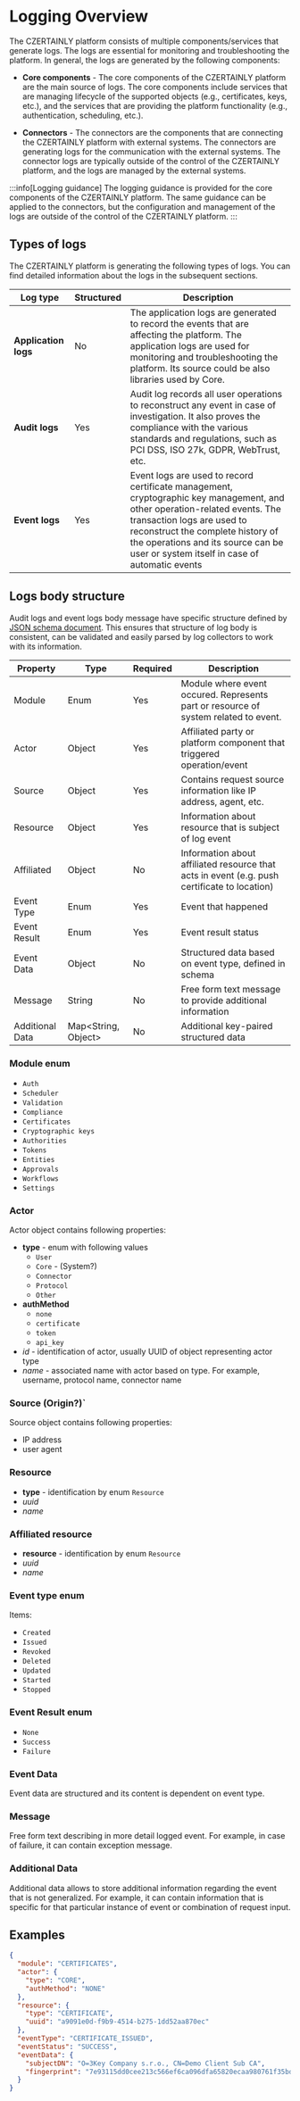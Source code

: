 # Logging Overview

The CZERTAINLY platform consists of multiple components/services that generate logs. The logs are essential for monitoring and troubleshooting the platform. In general, the logs are generated by the following components:

- **Core components** - The core components of the CZERTAINLY platform are the main source of logs. The core components include services that are managing lifecycle of the supported objects (e.g., certificates, keys, etc.), and the services that are providing the platform functionality (e.g., authentication, scheduling, etc.).

- **Connectors** - The connectors are the components that are connecting the CZERTAINLY platform with external systems. The connectors are generating logs for the communication with the external systems. The connector logs are typically outside of the control of the CZERTAINLY platform, and the logs are managed by the external systems.

:::info[Logging guidance]
The logging guidance is provided for the core components of the CZERTAINLY platform. The same guidance can be applied to the connectors, but the configuration and management of the logs are outside of the control of the CZERTAINLY platform.
:::

## Types of logs

The CZERTAINLY platform is generating the following types of logs. You can find detailed information about the logs in the subsequent sections.

| Log type             | Structured                                    | Description                                                                                                                                                                                                                                                                         |
|----------------------|-----------------------------------------------|-------------------------------------------------------------------------------------------------------------------------------------------------------------------------------------------------------------------------------------------------------------------------------------|
| **Application logs** | <span class="badge badge--danger">No</span>   | The application logs are generated to record the events that are affecting the platform. The application logs are used for monitoring and troubleshooting the platform. Its source could be also libraries used by Core.                                                            |
| **Audit logs**       | <span class="badge badge--success">Yes</span> | Audit log records all user operations to reconstruct any event in case of investigation. It also proves the compliance with the various standards and regulations, such as PCI DSS, ISO 27k, GDPR, WebTrust, etc.                                                                   |
| **Event logs**       | <span class="badge badge--success">Yes</span> | Event logs are used to record certificate management, cryptographic key management, and other operation-related events. The transaction logs are used to reconstruct the complete history of the operations and its source can be user or system itself in case of automatic events |

## Logs body structure

Audit logs and event logs body message have specific structure defined by [JSON schema document](!ADD_LINK_HERE!). This ensures that structure of log body is consistent, can be validated and easily parsed by log collectors to work with its information.

| Property        | Type                | Required                                      | Description                                                                                  |
|-----------------|---------------------|-----------------------------------------------|----------------------------------------------------------------------------------------------|
| Module          | Enum                | <span class="badge badge--success">Yes</span> | Module where event occured. Represents part or resource of system related to event.          |
| Actor           | Object              | <span class="badge badge--success">Yes</span> | Affiliated party or platform component that triggered operation/event                        |
| Source          | Object              | <span class="badge badge--success">Yes</span> | Contains request source information like IP address, agent, etc.                             |
| Resource        | Object              | <span class="badge badge--success">Yes</span> | Information about resource that is subject of log event                                      |
| Affiliated      | Object              | <span class="badge badge--danger">No</span>   | Information about affiliated resource that acts in event (e.g. push certificate to location) | 
| Event Type      | Enum                | <span class="badge badge--success">Yes</span> | Event that happened                                                                          |
| Event Result    | Enum                | <span class="badge badge--success">Yes</span> | Event result status                                                                          |
| Event Data      | Object              | <span class="badge badge--danger">No</span>   | Structured data based on event type, defined in schema                                       |
| Message         | String              | <span class="badge badge--danger">No</span>   | Free form text message to provide additional information                                     |
| Additional Data | Map<String, Object> | <span class="badge badge--danger">No</span>   | Additional key-paired structured data                                                        |


### Module enum
- `Auth`
- `Scheduler`
- `Validation`
- `Compliance`
- `Certificates`
- `Cryptographic keys`
- `Authorities`
- `Tokens`
- `Entities`
- `Approvals`
- `Workflows`
- `Settings`

### Actor
Actor object contains following properties:
- **type** - enum with following values
  - `User`
  - `Core` - (System?)
  - `Connector`
  - `Protocol`
  - `Other`
- **authMethod**
  - `none`
  - `certificate`
  - `token`
  - `api_key`
- *id* - identification of actor, usually UUID of object representing actor type
- *name* - associated name with actor based on type. For example, username, protocol name, connector name

### Source (Origin?)`
Source object contains following properties:
- IP address
- user agent

### Resource
- **type** - identification by enum `Resource`
- *uuid*
- *name*

### Affiliated resource
- **resource** - identification by enum `Resource`
- *uuid*
- *name*

### Event type enum
Items:
- `Created`
- `Issued`
- `Revoked`
- `Deleted`
- `Updated`
- `Started`
- `Stopped`

### Event Result enum
- `None`
- `Success`
- `Failure`

### Event Data
Event data are structured and its content is dependent on event type.

### Message
Free form text describing in more detail logged event. For example, in case of failure, it can contain exception message.

### Additional Data
Additional data allows to store additional information regarding the event that is not generalized. For example, it can contain information that is specific for that particular instance of event or combination of request input.

## Examples

```json
{
  "module": "CERTIFICATES",
  "actor": {
    "type": "CORE",
    "authMethod": "NONE"
  },
  "resource": {
    "type": "CERTIFICATE",
    "uuid": "a9091e0d-f9b9-4514-b275-1dd52aa870ec"
  },
  "eventType": "CERTIFICATE_ISSUED",
  "eventStatus": "SUCCESS",
  "eventData": {
    "subjectDN": "O=3Key Company s.r.o., CN=Demo Client Sub CA",
    "fingerprint": "7e93115dd0cee213c566ef6ca096dfa65820ecaa980761f35bd7bdb57bfb8715"
  }
}
```